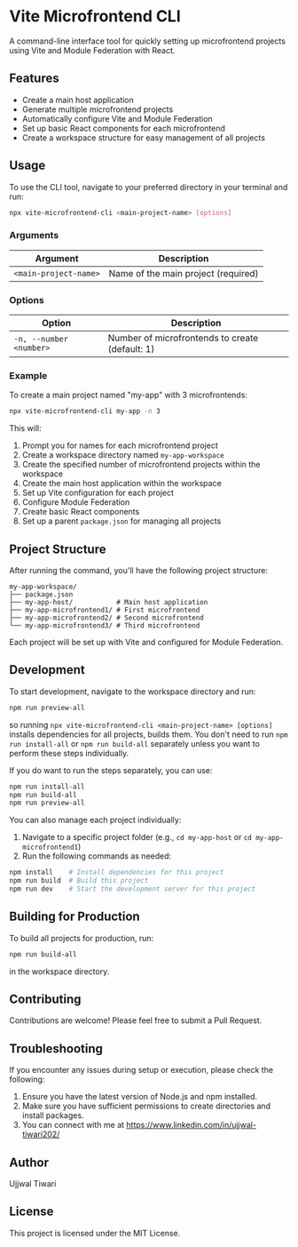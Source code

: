 # Vite Microfrontend CLI

A command-line interface tool for quickly setting up microfrontend projects using Vite and Module Federation with React.

## Features

- Create a main host application
- Generate multiple microfrontend projects
- Automatically configure Vite and Module Federation
- Set up basic React components for each microfrontend
- Create a workspace structure for easy management of all projects

## Usage

To use the CLI tool, navigate to your preferred directory in your terminal and run:

```bash
npx vite-microfrontend-cli <main-project-name> [options]
```

### Arguments

| Argument              | Description                         |
| --------------------- | ----------------------------------- |
| `<main-project-name>` | Name of the main project (required) |

### Options

| Option                  | Description                                     |
| ----------------------- | ----------------------------------------------- |
| `-n, --number <number>` | Number of microfrontends to create (default: 1) |

### Example

To create a main project named "my-app" with 3 microfrontends:

```bash
npx vite-microfrontend-cli my-app -n 3
```

This will:

1. Prompt you for names for each microfrontend project
2. Create a workspace directory named `my-app-workspace`
3. Create the specified number of microfrontend projects within the workspace
4. Create the main host application within the workspace
5. Set up Vite configuration for each project
6. Configure Module Federation
7. Create basic React components
8. Set up a parent `package.json` for managing all projects

## Project Structure

After running the command, you'll have the following project structure:

```
my-app-workspace/
├── package.json
├── my-app-host/           # Main host application
├── my-app-microfrontend1/ # First microfrontend
├── my-app-microfrontend2/ # Second microfrontend
└── my-app-microfrontend3/ # Third microfrontend
```

Each project will be set up with Vite and configured for Module Federation.

## Development

To start development, navigate to the workspace directory and run:

```bash
npm run preview-all
```

so running `npx vite-microfrontend-cli <main-project-name> [options]` installs dependencies for all projects, builds them. You don't need to run `npm run install-all` or `npm run build-all` separately unless you want to perform these steps individually.

If you do want to run the steps separately, you can use:

```bash
npm run install-all
npm run build-all
npm run preview-all
```

You can also manage each project individually:

1. Navigate to a specific project folder (e.g., `cd my-app-host` or `cd my-app-microfrontend1`)
2. Run the following commands as needed:

```bash
npm install    # Install dependencies for this project
npm run build  # Build this project
npm run dev    # Start the development server for this project
```

## Building for Production

To build all projects for production, run:

```bash
npm run build-all
```

in the workspace directory.

## Contributing

Contributions are welcome! Please feel free to submit a Pull Request.

## Troubleshooting

If you encounter any issues during setup or execution, please check the following:

1. Ensure you have the latest version of Node.js and npm installed.
2. Make sure you have sufficient permissions to create directories and install packages.
3. You can connect with me at https://www.linkedin.com/in/ujjwal-tiwari202/

## Author

Ujjwal Tiwari

## License

This project is licensed under the MIT License.

